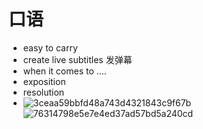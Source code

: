 # 口语
- easy to carry
- create live subtitles 发弹幕
- when it comes to ....
- exposition
- resolution
- ![3ceaa59bbfd48a743d4321843c9f67b](https://user-images.githubusercontent.com/44770623/180682058-6b4246cd-5a9d-4ea8-8380-968ba6af4bb4.jpg)
![76314798e5e7e4ed37ad57bd5a240cd](https://user-images.githubusercontent.com/44770623/180949579-8d2a5aab-3c6c-4127-bbb9-19b9575f6bce.jpg)
